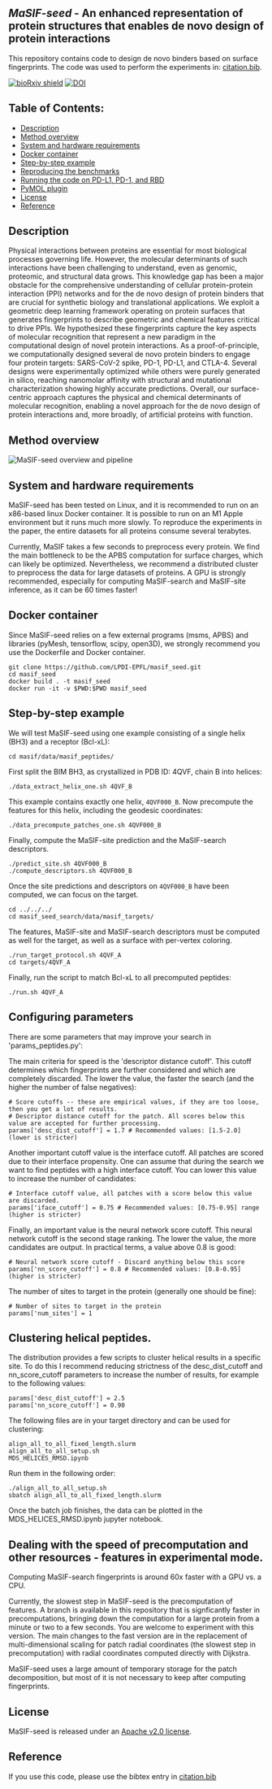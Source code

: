 ## _MaSIF-seed_ - An enhanced representation of protein structures that enables de novo design of protein interactions

This repository contains code to design de novo binders based on surface fingerprints. The code was used to perform the experiments in: [citation.bib](citation.bib).

[![bioRxiv shield](https://img.shields.io/badge/bioRxiv-1709.01233-green.svg?style=flat)](https://www.biorxiv.org/content/early/2023/01/03/2022.06.16.496402)
[![DOI](https://zenodo.org/badge/DOI/10.5281/zenodo.2625420.svg)](https://zenodo.org/record/7643697)

## Table of Contents: 

- [Description](#description)
- [Method overview](#Method-overview)
- [System and hardware requirements](#system-and-hardware-requirements)
- [Docker container](#Docker-container)
- [Step-by-step example](#step-by-step-example)
- [Reproducing the benchmarks](#reproducing-the-benchmark)
- [Running the code on PD-L1, PD-1, and RBD](#running-the-code-on-pd-l1,-pd-1,-and-RBD)
- [PyMOL plugin](masif/README.md#pymol-plugin)
- [License](#License)
- [Reference](#Reference)

## Description

Physical interactions between proteins are essential for most biological processes governing life. However, the molecular determinants of such interactions have been challenging to understand, even as genomic, proteomic, and structural data grows. This knowledge gap has been a major obstacle for the comprehensive understanding of cellular protein-protein interaction (PPI) networks and for the de novo design of protein binders that are crucial for synthetic biology and translational applications. We exploit a geometric deep learning framework operating on protein surfaces that generates fingerprints to describe geometric and chemical features critical to drive PPIs. We hypothesized these fingerprints capture the key aspects of molecular recognition that represent a new paradigm in the computational design of novel protein interactions. As a proof-of-principle, we computationally designed several de novo protein binders to engage four protein targets: SARS-CoV-2 spike, PD-1, PD-L1, and CTLA-4. Several designs were experimentally optimized while others were purely generated in silico, reaching nanomolar affinity with structural and mutational characterization showing highly accurate predictions. Overall, our surface-centric approach captures the physical and chemical determinants of molecular recognition, enabling a novel approach for the de novo design of protein interactions and, more broadly, of artificial proteins with function.

## Method overview

![MaSIF-seed overview and pipeline](img/figure.png)


## System and hardware requirements

MaSIF-seed has been tested on Linux, and it is recommended to run on an x86-based linux Docker container. It is possible to run on an M1 Apple environment but it runs much more slowly. To reproduce the experiments in the paper, the entire datasets for all proteins consume several terabytes. 

Currently, MaSIF takes a few seconds to preprocess every protein. We find the main bottleneck to be the APBS computation for surface charges, which can likely be optimized. Nevertheless, we recommend a distributed cluster to 
preprocess the data for large datasets of proteins. A GPU is strongly recommended, especially for computing MaSIF-search and MaSIF-site inference, as it can be 60 times faster!

## Docker container

Since MaSIF-seed relies on a few external programs (msms, APBS) and libraries (pyMesh, tensorflow, scipy, open3D), 
we strongly recommend you use the Dockerfile and Docker container. 

```
git clone https://github.com/LPDI-EPFL/masif_seed.git
cd masif_seed
docker build . -t masif_seed 
docker run -it -v $PWD:$PWD masif_seed
```

## Step-by-step example

We will test MaSIF-seed using one example consisting of a single helix (BH3) and a receptor (Bcl-xL):

```
cd masif/data/masif_peptides/
```

First split the BIM BH3, as crystallized in PDB ID: 4QVF, chain B into helices: 

```
./data_extract_helix_one.sh 4QVF_B
```

This example contains exactly one helix, `4QVF000_B`. Now precompute the features for this 
helix, including the geodesic coordinates: 

```
./data_precompute_patches_one.sh 4QVF000_B
```

Finally, compute the MaSIF-site prediction and the MaSIF-search descriptors. 

```
./predict_site.sh 4QVF000_B
./compute_descriptors.sh 4QVF000_B
```

Once the site predictions and descriptors on `4QVF000_B` have been computed, we 
can focus on the target. 

```
cd ../../../
cd masif_seed_search/data/masif_targets/
```

The features, MaSIF-site and MaSIF-search descriptors must be computed as well for the target, 
as well as a surface with per-vertex coloring. 

```
./run_target_protocol.sh 4QVF_A
cd targets/4QVF_A
```

Finally, run the script to match Bcl-xL to all precomputed peptides: 

```
./run.sh 4QVF_A
```

## Configuring parameters

There are some parameters that may improve your search in 'params_peptides.py':

The main criteria for speed is the 'descriptor distance cutoff'. This cutoff determines which fingerprints are further considered and which are completely discarded. The lower the value, the faster the search (and the higher the number of false negatives):
```
# Score cutoffs -- these are empirical values, if they are too loose, then you get a lot of results.
# Descriptor distance cutoff for the patch. All scores below this value are accepted for further processing.
params['desc_dist_cutoff'] = 1.7 # Recommended values: [1.5-2.0] (lower is stricter)
```

Another important cutoff value is the interface cutoff. All patches are scored due to their interface propensity. One can assume that during the search we want to find peptides with a high interface cutoff. You can lower this value to increase the number of candidates:

```
# Interface cutoff value, all patches with a score below this value are discarded.
params['iface_cutoff'] = 0.75 # Recommended values: [0.75-0.95] range (higher is stricter)
```

Finally, an important value is the neural network score cutoff. This neural network cutoff is the second stage ranking. The lower the value, the more candidates are output. In practical terms, a value above 0.8 is good:

```
# Neural network score cutoff - Discard anything below this score
params['nn_score_cutoff'] = 0.8 # Recommended values: [0.8-0.95] (higher is stricter)
```

The number of sites to target in the protein (generally one should be fine):

```
# Number of sites to target in the protein
params['num_sites'] = 1
```

## Clustering helical peptides. 

The distribution provides a few scripts to cluster helical results in a specific site. To do this I recommend reducing strictness of the desc_dist_cutoff and nn_score_cutoff parameters to increase the number of results, for example to the following values: 
```
params['desc_dist_cutoff'] = 2.5
params['nn_score_cutoff'] = 0.90
```

The following files are in your target directory and can be used for clustering: 
```
align_all_to_all_fixed_length.slurm 
align_all_to_all_setup.sh
MDS_HELICES_RMSD.ipynb
```

Run them in the following order: 

```
./align_all_to_all_setup.sh
sbatch align_all_to_all_fixed_length.slurm 
```

Once the batch job finishes, the data can be plotted in the MDS_HELICES_RMSD.ipynb jupyter notebook. 

## Dealing with the speed of precomputation and other resources - features in experimental mode.

Computing MaSIF-search fingerprints is around 60x faster with a GPU vs. a CPU.

Currently, the slowest step in MaSIF-seed is the precomputation of features. A branch is available in this repository that is signficantly faster in precomputations, bringing down the computation for a large protein from a minute or two to a few seconds. You are welcome to experiment with this version. The main changes to the fast version are in the replacement of multi-dimensional scaling for patch radial coordinates (the slowest step in precomputation) with radial coordinates computed directly with Dijkstra.

MaSIF-seed uses a large amount of temporary storage for the patch decomposition, but most of it is not necessary to keep after computing fingerprints. 

## License

MaSIF-seed is released under an [Apache v2.0 license](LICENSE).

## Reference
If you use this code, please use the bibtex entry in [citation.bib](citation.bib)

